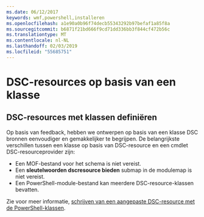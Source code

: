 ```yaml
---
ms.date: 06/12/2017
keywords: wmf,powershell,installeren
ms.openlocfilehash: a1e90a0b96f74decb55343292b97befaf1a85f8a
ms.sourcegitcommit: b6871f21bd666f9cd71dd336bb3f844cf472b56c
ms.translationtype: MT
ms.contentlocale: nl-NL
ms.lasthandoff: 02/03/2019
ms.locfileid: "55685751"
---
```

# <a name="class-based-dsc-resources"></a>DSC-resources op basis van een klasse

## <a name="defining-dsc-resources-with-classes"></a>DSC-resources met klassen definiëren

Op basis van feedback, hebben we ontwerpen op basis van een klasse DSC bronnen eenvoudiger en gemakkelijker te begrijpen.
De belangrijkste verschillen tussen een klasse op basis van DSC-resource en een cmdlet DSC-resourceprovider zijn:

* Een MOF-bestand voor het schema is niet vereist.
* Een **sleutelwoorden dscresource bieden** submap in de modulemap is niet vereist.
* Een PowerShell-module-bestand kan meerdere DSC-resource-klassen bevatten.

Zie voor meer informatie, [schrijven van een aangepaste DSC-resource met de PowerShell-klassen](https://msdn.microsoft.com/powershell/dsc/authoringresource).
